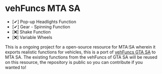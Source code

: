 # vehFuncs MTA SA

- [✔] Pop-up Headlights Function
- [✔] Gear - Spinning Function
- [❌] Shake Function
- [❌] Variable Wheels


This is a ongoing project for a open-source resource for MTA:SA wherein it exports realistic functions for vehicles, this is a port of [vehFuncs GTA SA](https://github.com/JuniorDjjr/VehFuncs/tree/master) to MTA SA.
The existing functions from the vehFuncs of GTA SA will be reused on this resource, the repository is public so you can contribute if you wanted to!
